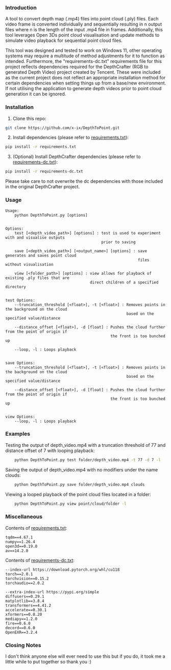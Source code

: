 ### Introduction

A tool to convert depth map (.mp4) files into point cloud (.ply) files. Each video frame is converted individually and sequentially resulting in n output files where n is the length of the input .mp4 file in frames. Additionally, this tool leverages Open 3Ds point cloud visualisation and update methods to simulate video playback for sequential point cloud files.

This tool was designed and tested to work on Windows 11, other operating systems may require a multitude of method adjustments for it to function as intended. Furthermore, the "requirements-dc.txt" requirements file for this project reflects dependencies required for the DepthCrafter (RGB to generated Depth Video) project created by Tencent. These were included as the current project does not reflect an appropriate installation method for certain dependencies when setting things up from a base/new environment. If not utilising the application to generate depth videos prior to point cloud generation it can be ignored.

### Installation

1. Clone this repo:
```bash
git clone https://github.com/x-ix/DepthToPoint.git
```
2. Install dependencies (please refer to [requirements.txt](requirements.txt)):
```bash
pip install -r requirements.txt
```
3. (Optional) Install DepthCrafter dependencies (please refer to [requirements-dc.txt](requirements-dc.txt)):
```bash
pip install -r requirements-dc.txt
```
Please take care to not overwrite the dc dependencies with those included in the original DepthCrafter project.

### Usage
```
Usage:
    python DepthToPoint.py [options]


Options:
    test [<depth_video_path>] [options] : test is used to experiment with and visualise outputs
                                          prior to saving

    save [<depth_video_path>] [<output_name>] [options] : save generates and saves point cloud
                                                          files without visualisation

    view [<folder_path>] [options] : view allows for playback of existing .ply files that are
                                     direct children of a specified directory


test Options:
    --truncation_threshold [<float>], -t [<float>] : Removes points in the background on the cloud
                                                     based on the specified value/distance

    --distance_offset [<float>], -d [float] : Pushes the cloud further from the point of origin if
                                              the front is too bunched up

    --loop, -l : Loops playback


save Options:
    --truncation_threshold [<float>], -t [<float>] : Removes points in the background on the cloud
                                                     based on the specified value/distance

    --distance_offset [<float>], -d [float] : Pushes the cloud further from the point of origin if
                                              the front is too bunched up


view Options:
    --loop, -l : Loops playback
```

### Examples
Testing the output of depth_video.mp4 with a truncation threshold of 77 and distance offset of 7 with looping playback:
```bash
    python DepthToPoint.py test folder/depth_video.mp4 -t 77 -d 7 -l
```

Saving the output of depth_video.mp4 with no modifiers under the name clouds:
```bash
    python DepthToPoint.py save folder/depth_video.mp4 clouds
```

Viewing a looped playback of the point cloud files located in a folder:
```bash
    python DepthToPoint.py view point/cloud/folder -l
```

### Miscellaneous
Contents of [requirements.txt](requirements.txt):
```
tqdm==4.67.1
numpy==1.26.4
open3d==0.19.0
av==14.2.0
```

Contents of [requirements-dc.txt](requirements-dc.txt):
```
--index-url https://download.pytorch.org/whl/cu118
torch==2.0.1 
torchvision==0.15.2
torchaudio==2.0.2

--extra-index-url https://pypi.org/simple
diffusers==0.29.1
matplotlib==3.8.4
transformers==4.41.2
accelerate==0.30.1
xformers==0.0.20
mediapy==1.2.0
fire==0.6.0
decord==0.6.0
OpenEXR==3.2.4
```

### Closing Notes
I don't think anyone else will ever need to use this but if you do, it took me a little while to put together so thank you :)
